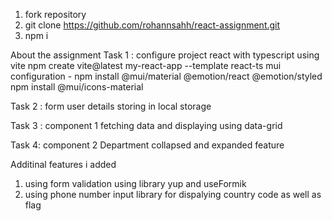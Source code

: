 1. fork repository 
2. git clone https://github.com/rohannsahh/react-assignment.git
3. npm i 


About the assignment 
Task 1 : configure project react with typescript using vite
   npm create vite@latest my-react-app --template react-ts
   mui configuration - npm install @mui/material @emotion/react @emotion/styled
                                      npm install @mui/icons-material
                                         
Task 2 :  form 
user details storing in local storage

Task 3 : component 1 
fetching data and displaying using data-grid

Task 4: component 2
Department collapsed and expanded feature
 
Additinal features i added 
1. using form validation using library yup and useFormik 
2. using phone number input library for dispalying country code as well as flag
